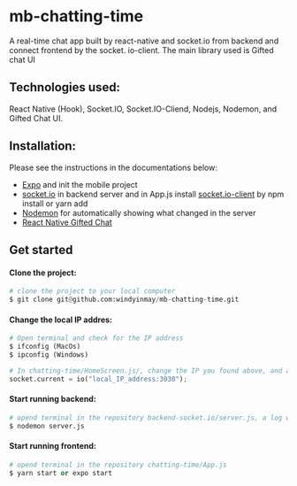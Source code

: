 # mb-chatting-time
A real-time chat app built by react-native and socket.io from backend and connect frontend by the socket. io-client. The main library used is Gifted chat UI

## Technologies used:

React Native (Hook), Socket.IO, Socket.IO-Cliend, Nodejs, Nodemon, and Gifted Chat UI.

## Installation:
Please see the instructions in the documentations below:

* [Expo](https://docs.expo.dev/get-started/installation/) and init the mobile project
* [socket.io](https://socket.io/get-started/chat/) in backend server and in App.js install [socket.io-client](https://socket.io/docs/v4/client-installation/) by npm install or yarn add
* [Nodemon](https://www.npmjs.com/package/nodemon) for automatically showing what changed in the server
* [React Native Gifted Chat](https://github.com/FaridSafi/react-native-gifted-chat)

## Get started

#### Clone the project:

```python
# clone the project to your local computer
$ git clone git@github.com:windyinmay/mb-chatting-time.git
```

#### Change the local IP addres:

```python
# Open terminal and check for the IP address
$ ifconfig (MacOs)
$ ipconfig (Windows)

# In chatting-time/HomeScreen.js/, change the IP you found above, and add to the link below, remember add the port 3030 (...:3030)
socket.current = io("local_IP_address:3030");
```

#### Start running backend:

```python
# opend terminal in the repository backend-socket.io/server.js, a log will print "a socket connected" and random id
$ nodemon server.js
```

#### Start running frontend:

```python
# opend terminal in the repository chatting-time/App.js
$ yarn start or expo start
```
